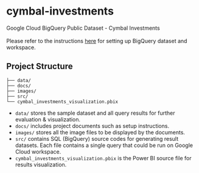 # cymbal-investments

Google Cloud BigQuery Public Dataset - Cymbal Investments
<br><br>
Please refer to the instructions [here](./docs/setup_instructions.md) for setting up BigQuery dataset and workspace.

## Project Structure

```log
├── data/
├── docs/
├── images/
├── src/
└── cymbal_investments_visualization.pbix
```
* `data/` stores the sample dataset and all query results for further evaluation & visualization.
* `docs/` includes project documents such as setup instructions.
* `images/` stores all the image files to be displayed by the documents.
* `src/` contains SQL (BigQuery) source codes for generating result datasets. Each file contains a single query that could be run on Google Cloud workspace.
* `cymbal_investments_visualization.pbix` is the Power BI source file for results visualization.
